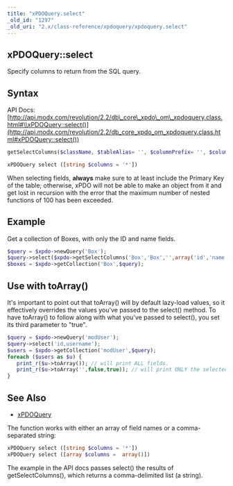 ```yaml
---
title: "xPDOQuery.select"
_old_id: "1297"
_old_uri: "2.x/class-reference/xpdoquery/xpdoquery.select"
---
```


## xPDOQuery::select

 Specify columns to return from the SQL query.

## Syntax

 API Docs: [http://api.modx.com/revolution/2.2/db\_core\_xpdo\_om\_xpdoquery.class.html#\\xPDOQuery::select()](http://api.modx.com/revolution/2.2/db_core_xpdo_om_xpdoquery.class.html#xPDOQuery::select())

 ``` php
getSelectColumns($className, $tableAlias= '', $columnPrefix= '', $columns= array (), $exclude= false)
```

 ``` php
xPDOQuery select ([string $columns = '*'])
```

 When selecting fields, **always** make sure to at least include the Primary Key of the table; otherwise, xPDO will not be able to make an object from it and get lost in recursion with the error that the maximum number of nested functions of 100 has been exceeded.

## Example

 Get a collection of Boxes, with only the ID and name fields.

 ``` php
$query = $xpdo->newQuery('Box');
$query->select($xpdo->getSelectColumns('Box','Box','',array('id','name')));
$boxes = $xpdo->getCollection('Box',$query);
```

## Use with toArray()

 It's important to point out that toArray() will by default lazy-load values, so it effectively overrides the values you've passed to the select() method. To have toArray() to follow along with what you've passed to select(), you set its third parameter to "true".

 ``` php
$query = $xpdo->newQuery('modUser');
$query->select('id,username');
$users = $xpdo->getCollection('modUser',$query);
foreach ($users as $u) {
    print_r($u->toArray()); // will print ALL fields.
    print_r($u->toArray('',false,true)); // will print ONLY the selected fields.
}
```

## See Also

- [xPDOQuery](extending-modx/xpdo/class-reference/xpdoquery "xPDOQuery")

The function works with either an array of field names or a comma-separated string:

 ``` php
xPDOQuery select ([string $columns = '*'])
xPDOQuery select ([array $columns =  array()])
```

 The example in the API docs passes select() the results of getSelectColumns(), which returns a comma-delimited list (a string).
